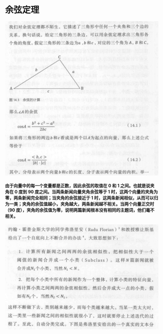 # 余弦定理

![余弦定理](images/余弦定理.png)

#### 由于向量中的每一个变量都是正数，因此余弦的取值在 0 和 1 之间。也就是说夹角在 0 度到 90 度之间。当两条新闻向量夹角余弦等于 1 时，这两个向量的夹角为零，两条新闻完全相同；当夹角的余弦接近于 1 时，这两条新闻相似，从而可以归为一类；夹角的余弦值越小，夹角越大，两条新闻越不相关。当两个向量正交时（90 度），夹角的余弦值为零，说明两篇新闻根本没有相同的主题词，他们毫不相关。

![自底向上不断合并](images/自底向上不断合并.png)